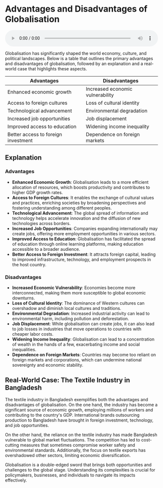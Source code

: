 # Advantages and Disadvantages of Globalisation

<audio controls style="width: 100%;">
  <source src="../../../../../audio/4th_sem/GB/Unit-3 Globalisation/3.b Advantages and Disadvantages.mp3" type="audio/mpeg">
  Your browser does not support the audio element.
</audio>


Globalisation has significantly shaped the world economy, culture, and political landscapes. Below is a table that outlines the primary advantages and disadvantages of globalisation, followed by an explanation and a real-world case that highlights these aspects.

| Advantages                           | Disadvantages                          |
|--------------------------------------|----------------------------------------|
| Enhanced economic growth             | Increased economic vulnerability       |
| Access to foreign cultures           | Loss of cultural identity              |
| Technological advancement            | Environmental degradation              |
| Increased job opportunities          | Job displacement                       |
| Improved access to education         | Widening income inequality             |
| Better access to foreign investment  | Dependence on foreign markets          |

## Explanation

### Advantages

- **Enhanced Economic Growth**: Globalisation leads to a more efficient allocation of resources, which boosts productivity and contributes to higher GDP growth rates.
- **Access to Foreign Cultures**: It enables the exchange of cultural values and practices, enriching societies by broadening perspectives and fostering understanding among different peoples.
- **Technological Advancement**: The global spread of information and technology helps accelerate innovation and the diffusion of new technologies across borders.
- **Increased Job Opportunities**: Companies expanding internationally may create jobs, offering more employment opportunities in various sectors.
- **Improved Access to Education**: Globalisation has facilitated the spread of education through online learning platforms, making education accessible to a broader audience.
- **Better Access to Foreign Investment**: It attracts foreign capital, leading to improved infrastructure, technology, and employment prospects in the host country.

### Disadvantages

- **Increased Economic Vulnerability**: Economies become more interconnected, making them more susceptible to global economic downturns.
- **Loss of Cultural Identity**: The dominance of Western cultures can overshadow and diminish local cultures and traditions.
- **Environmental Degradation**: Increased industrial activity can lead to environmental harm, including pollution and deforestation.
- **Job Displacement**: While globalisation can create jobs, it can also lead to job losses in industries that move operations to countries with cheaper labor costs.
- **Widening Income Inequality**: Globalisation can lead to a concentration of wealth in the hands of a few, exacerbating income and social inequalities.
- **Dependence on Foreign Markets**: Countries may become too reliant on foreign markets and corporations, which can undermine national sovereignty and economic stability.

## Real-World Case: The Textile Industry in Bangladesh

The textile industry in Bangladesh exemplifies both the advantages and disadvantages of globalisation. On the one hand, the industry has become a significant source of economic growth, employing millions of workers and contributing to the country's GDP. International brands outsourcing production to Bangladesh have brought in foreign investment, technology, and job opportunities.

On the other hand, the reliance on the textile industry has made Bangladesh vulnerable to global market fluctuations. The competition has led to cost-cutting measures that sometimes compromise worker safety and environmental standards. Additionally, the focus on textile exports has overshadowed other sectors, limiting economic diversification.



Globalisation is a double-edged sword that brings both opportunities and challenges to the global stage. Understanding its complexities is crucial for policymakers, businesses, and individuals to navigate its impacts effectively.
